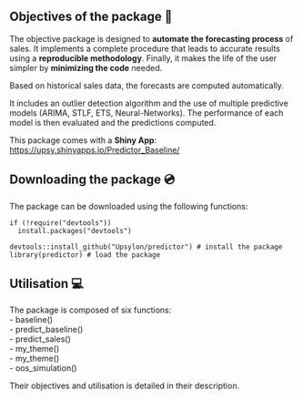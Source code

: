 ## Objectives of the package :dart:

The objective package is designed to **automate the forecasting process** of sales. 
It implements a complete procedure that leads to accurate results using a **reproducible methodology**. 
Finally, it makes the life of the user simpler by **minimizing the code** needed.  

Based on historical sales data, the forecasts are computed automatically.

It includes an outlier detection algorithm and the use of multiple predictive models (ARIMA, STLF, ETS, Neural-Networks). The performance of each model is then evaluated and the predictions computed.

This package comes with a **Shiny App**:  
https://upsy.shinyapps.io/Predictor_Baseline/

## Downloading the package :cd:

The package can be downloaded using the following functions:

```{r, eval = FALSE, echo = TRUE}
if (!require("devtools"))
  install.packages("devtools")
  
devtools::install_github("Upsylon/predictor") # install the package
library(predictor) # load the package
```

## Utilisation :computer:

The package is composed of six functions:  
    - baseline()  
    - predict_baseline()  
    - predict_sales()  
    - my_theme()  
    - my_theme()  
    - oos_simulation()
    
Their objectives and utilisation is detailed in their description.



